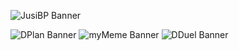 ![JusiBP Banner](../main/JB_BANNER.png)


![DPlan Banner](../main/DPlan.png)
![myMeme Banner](../main/myMeme.png)
![DDuel Banner](../main/DDuel.png)
<!--
**JusiBP/JusiBP** is a ✨ _special_ ✨ repository because its `README.md` (this file) appears on your GitHub profile.

Here are some ideas to get you started:

- 🔭 I’m currently working on ...
- 🌱 I’m currently learning ...
- 👯 I’m looking to collaborate on ...
- 🤔 I’m looking for help with ...
- 💬 Ask me about ...
- 📫 How to reach me: ...
- 😄 Pronouns: ...
- ⚡ Fun fact: ...
-->
